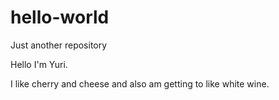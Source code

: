 # hello-world
Just another repository

Hello I'm Yuri.

I like cherry and cheese and also am getting to like white wine.
